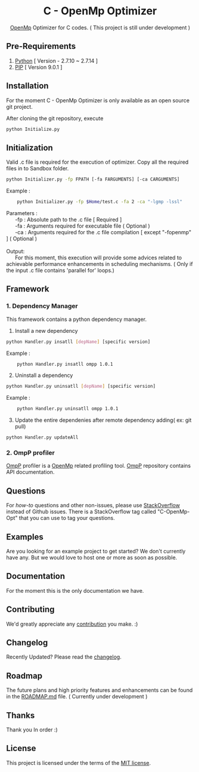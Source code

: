 

<h1 align="center">C - OpenMp Optimizer </h1>

<div align="center">

[OpenMp](http://www.openmp.org/) Optimizer for C codes. ( This project is still under development )


</div>

## Pre-Requirements

1. [Python](https://www.python.org/) [ Version - 2.7.10 ~ 2.7.14 ]
2. [PIP](https://pypi.python.org/pypi/pip) [ Version 9.0.1 ]

## Installation

For the moment C - OpenMp Optimizer is only available as an open source git project.

After cloning the git repository, execute
```sh
python Initialize.py
```

## Initialization

Valid .c file is required for the execution of optimizer. Copy all the required files in to Sandbox folder.
```sh
python Initializer.py -fp FPATH [-fa FARGUMENTS] [-ca CARGUMENTS]
```
Example :
```sh
    python Initializer.py -fp $Home/test.c -fa 2 -ca "-lgmp -lssl"
```
Parameters :<br />
&nbsp;&nbsp;&nbsp;&nbsp;&nbsp;&nbsp;-fp : Absolute path to the .c file [ Required ]<br />
&nbsp;&nbsp;&nbsp;&nbsp;&nbsp;&nbsp;-fa : Arguments required for executable file ( Optional )<br />
&nbsp;&nbsp;&nbsp;&nbsp;&nbsp;&nbsp;-ca : Arguments required for the .c file compilation  [ except "-fopenmp" ] ( Optional )<br /><br />
Output:<br />
&nbsp;&nbsp;&nbsp;&nbsp;&nbsp;&nbsp;For this moment, this execution will provide some advices related to achievable performance enhancements in scheduling mechanisms. ( Only if the input .c file contains 'parallel for' loops.)
## Framework

### 1. Dependency Manager

This framework contains a python dependency manager.
1. Install a new dependency <br/>
```sh
python Handler.py insatll [depName] [specific version]
```
Example :
```sh
    python Handler.py insatll ompp 1.0.1
```
2. Uninstall a dependency <br/>
```sh
python Handler.py uninsatll [depName] [specific version]
```
Example :
```sh
    python Handler.py uninsatll ompp 1.0.1
```

3. Update the entire dependenies after remote dependency adding( ex: git pull)<br/>
```sh
python Handler.py updateAll
```
### 2. OmpP profiler
[OmpP](http://www.ompp-tool.com/) profiler is a [OpenMp](http://www.openmp.org/) related profiling tool. [OmpP](https://github.com/PasinduSenanayake/Rigel-FYP/tree/ompppackage) repository contains API documentation.

## Questions

For *how-to* questions and other non-issues,
please use [StackOverflow](http://stackoverflow.com/questions/tagged/C-OpenMp-Opt) instead of Github issues.
There is a StackOverflow tag called "C-OpenMp-Opt" that you can use to tag your questions.

## Examples

Are you looking for an example project to get started? We don't currently have any. But we would love to host one or  more as soon as possible.

## Documentation

For the moment this is the only documentation we have.

## Contributing

We'd greatly appreciate any [contribution](/CONTRIBUTING.md) you make. :)

## Changelog

Recently Updated?
Please read the [changelog](https://github.com/PasinduSenanayake/Rigel-FYP/releases).

## Roadmap

The future plans and high priority features and enhancements can be found in the [ROADMAP.md]() file. ( Currently under development )

## Thanks

Thank you In order :)
## License

This project is licensed under the terms of the
[MIT license](/LICENSE).
